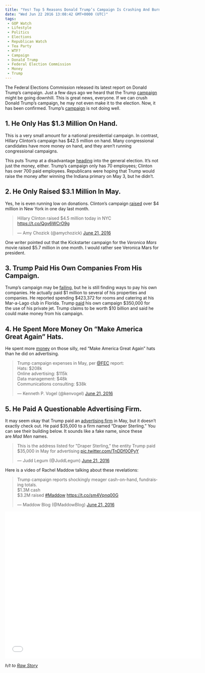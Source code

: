 ```yaml
---
title: "Yes! Top 5 Reasons Donald Trump’s Campaign Is Crashing And Burning (TWEETS AND VIDEO)"
date: "Wed Jun 22 2016 13:08:42 GMT+0000 (UTC)"
tags: 
 - GOP Watch
 - Lifestyle
 - Politics
 - Elections
 - Republican Watch
 - Tea Party
 - WTF?
 - Campaign
 - Donald Trump
 - Federal Election Commission
 - Money
 - Trump
---
```

<p><!--OffDef--></p><p><!--Ads1--></p><p>The Federal Elections Commission released its latest report on Donald Trump&#x2019;s campaign. Just a few days ago we heard that the Trump <a href="http://www.liberalamerica.org/2016/06/20/new-york-times-trump-may-be-too-broke-to-campaign/" target="_blank">campaign</a> might be going downhill. This is great news, everyone. If we can crush Donald Trump&#x2019;s campaign, he may not even make it to the election. Now, it has been confirmed. Trump&#x2019;s <a href="http://www.rawstory.com/2016/06/here-are-5-bombshell-revelations-that-show-trumps-campaign-is-a-massive-con-job/" onclick="__gaTracker(&apos;send&apos;, &apos;event&apos;, &apos;outbound-article&apos;, &apos;http://www.rawstory.com/2016/06/here-are-5-bombshell-revelations-that-show-trumps-campaign-is-a-massive-con-job/&apos;, &apos;campaign&apos;);" target="_blank">campaign</a> is not doing well.</p><h2>1. He Only Has $1.3 Million On Hand.</h2><p>This is a very small amount for a national presidential campaign. In contrast, Hillary Clinton&#x2019;s campaign has $42.5 million on hand. Many congressional candidates have more money on hand, and they aren&#x2019;t running congressional campaigns.</p><p>This puts Trump at a disadvantage <a href="http://www.politico.com/story/2016/06/scrawny-trump-campaign-sputters-into-general-224580" onclick="__gaTracker(&apos;send&apos;, &apos;event&apos;, &apos;outbound-article&apos;, &apos;http://www.politico.com/story/2016/06/scrawny-trump-campaign-sputters-into-general-224580&apos;, &apos;heading&apos;);" target="_blank">heading</a> into the general election. It&#x2019;s not just the money, either. Trump&#x2019;s campaign only has 70 employees; Clinton has over 700 paid employees. Republicans were hoping that Trump would raise the money after winning the Indiana primary on May 3, but he didn&#x2019;t.</p><h2>2. He Only Raised $3.1 Million In May.</h2><p>Yes, he is even running low on donations. Clinton&#x2019;s campaign <a href="http://www.rawstory.com/2016/06/here-are-5-bombshell-revelations-that-show-trumps-campaign-is-a-massive-con-job/" onclick="__gaTracker(&apos;send&apos;, &apos;event&apos;, &apos;outbound-article&apos;, &apos;http://www.rawstory.com/2016/06/here-are-5-bombshell-revelations-that-show-trumps-campaign-is-a-massive-con-job/&apos;, &apos;raised&apos;);" target="_blank">raised</a> over $4 million in New York in one day last month.</p><blockquote class="twitter-tweet" data-width="500"><p lang="en" dir="ltr">Hillary Clinton raised $4.5 million today in NYC <a href="https://t.co/Qgv6WCrO9g" onclick="__gaTracker(&apos;send&apos;, &apos;event&apos;, &apos;outbound-article&apos;, &apos;https://t.co/Qgv6WCrO9g&apos;, &apos;https://t.co/Qgv6WCrO9g&apos;);">https://t.co/Qgv6WCrO9g</a></p>
<p>&#x2014; Amy Chozick (@amychozick) <a href="https://twitter.com/amychozick/status/745070091386109953" onclick="__gaTracker(&apos;send&apos;, &apos;event&apos;, &apos;outbound-article&apos;, &apos;https://twitter.com/amychozick/status/745070091386109953&apos;, &apos;June 21, 2016&apos;);">June 21, 2016</a></p></blockquote><p><script async src="//platform.twitter.com/widgets.js" charset="utf-8"></script></p><p>One writer pointed out that the Kickstarter campaign for the&#xA0;<em>Veronica Mars</em> movie raised $5.7 million in one month. I would rather see Veronica Mars for president.</p><p><script async src="//platform.twitter.com/widgets.js" charset="utf-8"></script></p><h2>3. Trump Paid His Own Companies From His Campaign.</h2><p>Trump&#x2019;s campaign may be <a href="http://www.rawstory.com/2016/06/here-are-5-bombshell-revelations-that-show-trumps-campaign-is-a-massive-con-job/" onclick="__gaTracker(&apos;send&apos;, &apos;event&apos;, &apos;outbound-article&apos;, &apos;http://www.rawstory.com/2016/06/here-are-5-bombshell-revelations-that-show-trumps-campaign-is-a-massive-con-job/&apos;, &apos;failing&apos;);" target="_blank">failing</a>, but he is still finding ways to pay his own companies. He actually paid $1 million to several of his properties and companies. He reported spending $423,372 for rooms and catering at his Mar-a-Lago club in Florida. Trump <a href="http://www.huffingtonpost.com/entry/trump-campaign-payments_us_5768a69ee4b0853f8bf1fe2d" onclick="__gaTracker(&apos;send&apos;, &apos;event&apos;, &apos;outbound-article&apos;, &apos;http://www.huffingtonpost.com/entry/trump-campaign-payments_us_5768a69ee4b0853f8bf1fe2d&apos;, &apos;paid&apos;);" target="_blank">paid</a> his own campaign $350,000 for the&#xA0;use of his private jet. Trump claims to be worth $10 billion and said he could make money from his campaign.</p><h2>4. He Spent More Money On &#x201C;Make America Great Again&#x201D; Hats.</h2><p>He spent more <a href="http://www.esquire.com/news-politics/politics/news/a46039/trump-spending-on-hats/" onclick="__gaTracker(&apos;send&apos;, &apos;event&apos;, &apos;outbound-article&apos;, &apos;http://www.esquire.com/news-politics/politics/news/a46039/trump-spending-on-hats/&apos;, &apos;money&apos;);" target="_blank">money</a> on those silly, red &#x201C;Make America Great Again&#x201D; hats than he did on advertising.</p><p><!--Ads2--></p><blockquote class="twitter-tweet" data-width="500"><p lang="en" dir="ltr">Trump campaign expenses in May, per <a href="https://twitter.com/FEC" onclick="__gaTracker(&apos;send&apos;, &apos;event&apos;, &apos;outbound-article&apos;, &apos;https://twitter.com/FEC&apos;, &apos;@FEC&apos;);">@FEC</a> report:<br>Hats: $208k<br>Online advertising: $115k<br>Data management: $48k<br>Communications consulting: $38k</p>
<p>&#x2014; Kenneth P. Vogel (@kenvogel) <a href="https://twitter.com/kenvogel/status/745098363155132416" onclick="__gaTracker(&apos;send&apos;, &apos;event&apos;, &apos;outbound-article&apos;, &apos;https://twitter.com/kenvogel/status/745098363155132416&apos;, &apos;June 21, 2016&apos;);">June 21, 2016</a></p></blockquote><p><script async src="//platform.twitter.com/widgets.js" charset="utf-8"></script></p><h2>5. He Paid A Questionable Advertising Firm.</h2><p>It may seem okay that Trump paid an <a href="http://www.rawstory.com/2016/06/here-are-5-bombshell-revelations-that-show-trumps-campaign-is-a-massive-con-job/" onclick="__gaTracker(&apos;send&apos;, &apos;event&apos;, &apos;outbound-article&apos;, &apos;http://www.rawstory.com/2016/06/here-are-5-bombshell-revelations-that-show-trumps-campaign-is-a-massive-con-job/&apos;, &apos;advertising firm&apos;);" target="_blank">advertising firm</a> in May, but it doesn&#x2019;t exactly check out. He paid $35,000 to a firm named&#xA0;&#x201C;Draper Sterling.&#x201D; You can see their building below. It sounds like a fake name, since these are&#xA0;<em>Mad Men&#xA0;</em>names.</p><blockquote class="twitter-tweet" data-width="500"><p lang="en" dir="ltr">This is the address listed for &quot;Draper Sterling,&quot; the entity Trump paid $35,000 in May for advertising <a href="https://t.co/TnDDf0OPyY" onclick="__gaTracker(&apos;send&apos;, &apos;event&apos;, &apos;outbound-article&apos;, &apos;https://t.co/TnDDf0OPyY&apos;, &apos;pic.twitter.com/TnDDf0OPyY&apos;);">pic.twitter.com/TnDDf0OPyY</a></p>
<p>&#x2014; Judd Legum (@JuddLegum) <a href="https://twitter.com/JuddLegum/status/745096813821177856" onclick="__gaTracker(&apos;send&apos;, &apos;event&apos;, &apos;outbound-article&apos;, &apos;https://twitter.com/JuddLegum/status/745096813821177856&apos;, &apos;June 21, 2016&apos;);">June 21, 2016</a></p></blockquote><p><script async src="//platform.twitter.com/widgets.js" charset="utf-8"></script></p><p>Here is a video of Rachel Maddow talking about these revelations:</p><blockquote class="twitter-tweet" data-width="500"><p lang="en" dir="ltr">Trump campaign reports shockingly meager cash-on-hand, fundraising totals.<br>$1.3M cash<br>$3.2M raised <a href="https://twitter.com/hashtag/Maddow?src=hash" onclick="__gaTracker(&apos;send&apos;, &apos;event&apos;, &apos;outbound-article&apos;, &apos;https://twitter.com/hashtag/Maddow?src=hash&apos;, &apos;#Maddow&apos;);">#Maddow</a> <a href="https://t.co/sm4Vpnq00G" onclick="__gaTracker(&apos;send&apos;, &apos;event&apos;, &apos;outbound-article&apos;, &apos;https://t.co/sm4Vpnq00G&apos;, &apos;https://t.co/sm4Vpnq00G&apos;);">https://t.co/sm4Vpnq00G</a></p>
<p>&#x2014; Maddow Blog (@MaddowBlog) <a href="https://twitter.com/MaddowBlog/status/745074530196979712" onclick="__gaTracker(&apos;send&apos;, &apos;event&apos;, &apos;outbound-article&apos;, &apos;https://twitter.com/MaddowBlog/status/745074530196979712&apos;, &apos;June 21, 2016&apos;);">June 21, 2016</a></p></blockquote><p><script async src="//platform.twitter.com/widgets.js" charset="utf-8"></script></p><p><iframe width="640" height="480" src="//www.youtube.com/embed/BfPdNZeUqUQ" frameborder="0" allowfullscreen></iframe></p><p><em>h/t to <a href="http://www.rawstory.com/2016/06/here-are-5-bombshell-revelations-that-show-trumps-campaign-is-a-massive-con-job/" onclick="__gaTracker(&apos;send&apos;, &apos;event&apos;, &apos;outbound-article&apos;, &apos;http://www.rawstory.com/2016/06/here-are-5-bombshell-revelations-that-show-trumps-campaign-is-a-massive-con-job/&apos;, &apos;Raw Story&apos;);">Raw Story</a></em></p>